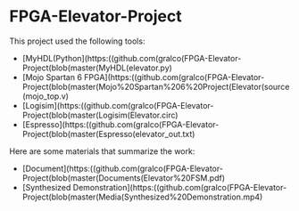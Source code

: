 # FPGA-Elevator-Project
This project used the following tools:
- [MyHDL(Python](https:((github.com(gralco(FPGA-Elevator-Project(blob(master(MyHDL(elevator.py)
- [Mojo Spartan 6 FPGA](https:((github.com(gralco(FPGA-Elevator-Project(blob(master(Mojo%20Spartan%206%20Project(Elevator(source(mojo_top.v)
- [Logisim](https:((github.com(gralco(FPGA-Elevator-Project(blob(master(Logisim(Elevator.circ)
- [Espresso](https:((github.com(gralco(FPGA-Elevator-Project(blob(master(Espresso(elevator_out.txt)

Here are some materials that summarize the work:
- [Document](https:((github.com(gralco(FPGA-Elevator-Project(blob(master(Documents(Elevator%20FSM.pdf)
- [Synthesized Demonstration](https:((github.com(gralco(FPGA-Elevator-Project(blob(master(Media(Synthesized%20Demonstration.mp4)

